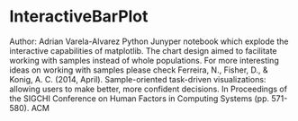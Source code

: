 # InteractiveBarPlot
Author: Adrian Varela-Alvarez
Python Junyper notebook which explode the interactive capabilities of matplotlib. The chart design aimed to facilitate 
working with samples instead of whole populations. For more interesting ideas on working with samples please check
Ferreira, N., Fisher, D., & Konig, A. C. (2014, April). Sample-oriented task-driven visualizations: allowing users 
to make better, more confident decisions. In Proceedings of the SIGCHI Conference on Human Factors in Computing Systems 
(pp. 571-580). ACM
